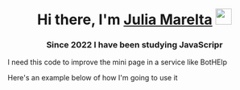 <h1 align="center">Hi there, I'm <a href="https://daniilshat.ru/" target="_blank">Julia Marelta</a> 
<img src="https://github.com/blackcater/blackcater/raw/main/images/Hi.gif" height="32"/></h1>
<h3 align="center">Since 2022 I have been studying JavaScripr</h3>
<p>I need this code to improve the mini page in a service like BotHElp</p>
<p>Here's an example below of how I'm going to use it</p>